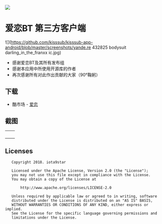 ![](https://github.com/kisssub/kisssub-app-android/blob/master/app/src/main/res/mipmap-xxxhdpi/ic_launcher.png)
# 爱恋BT 第三方客户端

![](https://github.com/kisssub/kisssub-app-android/blob/master/screenshots/yande.re 432825 bodysuit darling_in_the_franxx ic.jpg)

+ 感谢爱恋BT及其所有发布组
+ 感谢本应用中所使用开源库的作者
+ 再次感谢所有对此作出贡献的大家（90°鞠躬）

## 下载
+ 酷市场 - [爱恋](https://www.coolapk.com/apk/star.iota.kisssub)

## 截图
<table>
    <tr>
        <td><img src="https://github.com/kisssub/kisssub-app-android/blob/master/screenshots/Screenshot_20180209-223838.jpg" alt=""></td>
        <td><img src="https://github.com/kisssub/kisssub-app-android/blob/master/screenshots/Screenshot_20180209-223905.jpg" alt=""></td>
    </tr>
    <tr>
        <td><img src="https://github.com/kisssub/kisssub-app-android/blob/master/screenshots/Screenshot_20180209-224221.jpg" alt=""></td>
        <td><img src="https://github.com/kisssub/kisssub-app-android/blob/master/screenshots/Screenshot_20180209-224235.jpg" alt=""></td>
    </tr>
    <tr>
        <td><img src="https://github.com/kisssub/kisssub-app-android/blob/master/screenshots/Screenshot_20180209-224449.jpg" alt=""></td>
        <td><img src="https://github.com/kisssub/kisssub-app-android/blob/master/screenshots/Screenshot_20180209-224525.jpg" alt=""></td>
    </tr>
    <tr>
        <td><img src="https://github.com/kisssub/kisssub-app-android/blob/master/screenshots/Screenshot_20180209-224624.jpg" alt=""></td>
        <td><img src="https://github.com/kisssub/kisssub-app-android/blob/master/screenshots/Screenshot_20180209-224636.jpg" alt=""></td>
    </tr>
</table>

## Licenses
```
   Copyright 2018. iota9star

   Licensed under the Apache License, Version 2.0 (the "License");
   you may not use this file except in compliance with the License.
   You may obtain a copy of the License at

       http://www.apache.org/licenses/LICENSE-2.0

   Unless required by applicable law or agreed to in writing, software
   distributed under the License is distributed on an "AS IS" BASIS,
   WITHOUT WARRANTIES OR CONDITIONS OF ANY KIND, either express or implied.
   See the License for the specific language governing permissions and
   limitations under the License.
```
